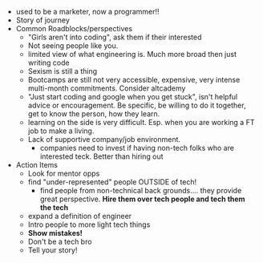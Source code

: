 
- used to be a marketer, now a programmer!!
- Story of journey
- Common Roadblocks/perspectives
	- "Girls aren't into coding", ask them if their interested
	- Not seeing people like you.
	- limited view of what engineering is.  Much more broad then just writing code
	- Sexism is still a thing
	- Bootcamps are still not very accessible, expensive, very intense multi-month commitments.  Consider altcademy
	- "Just start coding and google when you get stuck", isn't helpful advice or encouragement.  Be specific, be willing to do it together, get to know the person, how they learn.
	- learning on the side is very difficult.  Esp. when you are working a FT job to make a living.
	- Lack of supportive company/job environment.
		- companies need to invest if having non-tech folks who are interested teck.  Better than hiring out
- Action Items
	- Look for mentor opps
	- find "under-represented" people OUTSIDE of tech! 
		- find people from non-technical back grounds.... they provide great perspective.  **Hire them over tech people and tech them the tech**
	- expand a definition of engineer
	- Intro people to more light tech things
	- **Show mistakes!**
	- Don't be a tech bro
	- Tell your story!